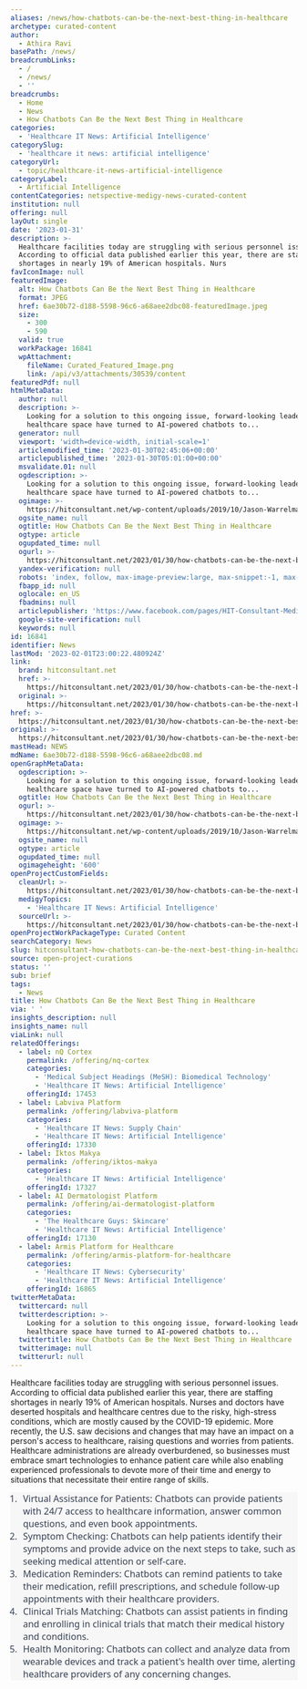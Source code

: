 ```yaml
---
aliases: /news/how-chatbots-can-be-the-next-best-thing-in-healthcare
archetype: curated-content
author:
  - Athira Ravi
basePath: /news/
breadcrumbLinks:
  - /
  - /news/
  - ''
breadcrumbs:
  - Home
  - News
  - How Chatbots Can Be the Next Best Thing in Healthcare
categories:
  - 'Healthcare IT News: Artificial Intelligence'
categorySlug:
  - 'healthcare it news: artificial intelligence'
categoryUrl:
  - topic/healthcare-it-news-artificial-intelligence
categoryLabel:
  - Artificial Intelligence
contentCategories: netspective-medigy-news-curated-content
institution: null
offering: null
layOut: single
date: '2023-01-31'
description: >-
  Healthcare facilities today are struggling with serious personnel issues.
  According to official data published earlier this year, there are staffing
  shortages in nearly 19% of American hospitals. Nurs
favIconImage: null
featuredImage:
  alt: How Chatbots Can Be the Next Best Thing in Healthcare
  format: JPEG
  href: 6ae30b72-d188-5598-96c6-a68aee2dbc08-featuredImage.jpeg
  size:
    - 300
    - 590
  valid: true
  workPackage: 16841
  wpAttachment:
    fileName: Curated_Featured_Image.png
    link: /api/v3/attachments/30539/content
featuredPdf: null
htmlMetaData:
  author: null
  description: >-
    Looking for a solution to this ongoing issue, forward-looking leaders in the
    healthcare space have turned to AI-powered chatbots to...
  generator: null
  viewport: 'width=device-width, initial-scale=1'
  articlemodified_time: '2023-01-30T02:45:06+00:00'
  articlepublished_time: '2023-01-30T05:01:00+00:00'
  msvalidate.01: null
  ogdescription: >-
    Looking for a solution to this ongoing issue, forward-looking leaders in the
    healthcare space have turned to AI-powered chatbots to...
  ogimage: >-
    https://hitconsultant.net/wp-content/uploads/2019/10/Jason-Warrelmann-is-the-Global-Director-of-Healthcare-and-Life-Sciences-at-UiPath..jpg
  ogsite_name: null
  ogtitle: How Chatbots Can Be the Next Best Thing in Healthcare
  ogtype: article
  ogupdated_time: null
  ogurl: >-
    https://hitconsultant.net/2023/01/30/how-chatbots-can-be-the-next-best-thing-in-healthcare/
  yandex-verification: null
  robots: 'index, follow, max-image-preview:large, max-snippet:-1, max-video-preview:-1'
  fbapp_id: null
  oglocale: en_US
  fbadmins: null
  articlepublisher: 'https://www.facebook.com/pages/HIT-Consultant-Media/302199219847409'
  google-site-verification: null
  keywords: null
id: 16841
identifier: News
lastMod: '2023-02-01T23:00:22.480924Z'
link:
  brand: hitconsultant.net
  href: >-
    https://hitconsultant.net/2023/01/30/how-chatbots-can-be-the-next-best-thing-in-healthcare/
  original: >-
    https://hitconsultant.net/2023/01/30/how-chatbots-can-be-the-next-best-thing-in-healthcare/
href: >-
  https://hitconsultant.net/2023/01/30/how-chatbots-can-be-the-next-best-thing-in-healthcare/
original: >-
  https://hitconsultant.net/2023/01/30/how-chatbots-can-be-the-next-best-thing-in-healthcare/
mastHead: NEWS
mdName: 6ae30b72-d188-5598-96c6-a68aee2dbc08.md
openGraphMetaData:
  ogdescription: >-
    Looking for a solution to this ongoing issue, forward-looking leaders in the
    healthcare space have turned to AI-powered chatbots to...
  ogtitle: How Chatbots Can Be the Next Best Thing in Healthcare
  ogurl: >-
    https://hitconsultant.net/2023/01/30/how-chatbots-can-be-the-next-best-thing-in-healthcare/
  ogimage: >-
    https://hitconsultant.net/wp-content/uploads/2019/10/Jason-Warrelmann-is-the-Global-Director-of-Healthcare-and-Life-Sciences-at-UiPath..jpg
  ogsite_name: null
  ogtype: article
  ogupdated_time: null
  ogimageheight: '600'
openProjectCustomFields:
  cleanUrl: >-
    https://hitconsultant.net/2023/01/30/how-chatbots-can-be-the-next-best-thing-in-healthcare/
  medigyTopics:
    - 'Healthcare IT News: Artificial Intelligence'
  sourceUrl: >-
    https://hitconsultant.net/2023/01/30/how-chatbots-can-be-the-next-best-thing-in-healthcare/
openProjectWorkPackageType: Curated Content
searchCategory: News
slug: hitconsultant-how-chatbots-can-be-the-next-best-thing-in-healthcare
source: open-project-curations
status: ''
sub: brief
tags:
  - News
title: How Chatbots Can Be the Next Best Thing in Healthcare
via: ' '
insights_description: null
insights_name: null
viaLink: null
relatedOfferings:
  - label: nQ Cortex
    permalink: /offering/nq-cortex
    categories:
      - 'Medical Subject Headings (MeSH): Biomedical Technology'
      - 'Healthcare IT News: Artificial Intelligence'
    offeringId: 17453
  - label: Labviva Platform
    permalink: /offering/labviva-platform
    categories:
      - 'Healthcare IT News: Supply Chain'
      - 'Healthcare IT News: Artificial Intelligence'
    offeringId: 17330
  - label: Iktos Makya
    permalink: /offering/iktos-makya
    categories:
      - 'Healthcare IT News: Artificial Intelligence'
    offeringId: 17327
  - label: AI Dermatologist Platform
    permalink: /offering/ai-dermatologist-platform
    categories:
      - 'The Healthcare Guys: Skincare'
      - 'Healthcare IT News: Artificial Intelligence'
    offeringId: 17130
  - label: Armis Platform for Healthcare
    permalink: /offering/armis-platform-for-healthcare
    categories:
      - 'Healthcare IT News: Cybersecurity'
      - 'Healthcare IT News: Artificial Intelligence'
    offeringId: 16865
twitterMetaData:
  twittercard: null
  twitterdescription: >-
    Looking for a solution to this ongoing issue, forward-looking leaders in the
    healthcare space have turned to AI-powered chatbots to...
  twittertitle: How Chatbots Can Be the Next Best Thing in Healthcare
  twitterimage: null
  twitterurl: null
---
```

<p>Healthcare facilities today are struggling with serious personnel issues. According to official data published earlier this year, there are staffing shortages in nearly 19% of American hospitals. Nurses and doctors have deserted hospitals and healthcare centres due to the risky, high-stress conditions, which are mostly caused by the COVID-19 epidemic. More recently, the U.S. saw decisions and changes that may have an impact on a person's access to healthcare, raising questions and worries from patients. Healthcare administrations are already overburdened, so businesses must embrace smart technologies to enhance patient care while also enabling experienced professionals to devote more of their time and energy to situations that necessitate their entire range of skills.&nbsp;</p><ol style="border: 0px solid rgb(217, 217, 227); box-sizing: border-box; --tw-border-spacing-x:0; --tw-border-spacing-y:0; --tw-translate-x:0; --tw-translate-y:0; --tw-rotate:0; --tw-skew-x:0; --tw-skew-y:0; --tw-scale-x:1; --tw-scale-y:1; --tw-pan-x: ; --tw-pan-y: ; --tw-pinch-zoom: ; --tw-scroll-snap-strictness:proximity; --tw-ordinal: ; --tw-slashed-zero: ; --tw-numeric-figure: ; --tw-numeric-spacing: ; --tw-numeric-fraction: ; --tw-ring-inset: ; --tw-ring-offset-width:0px; --tw-ring-offset-color:#fff; --tw-ring-color:rgba(59,130,246,0.5); --tw-ring-offset-shadow:0 0 transparent; --tw-ring-shadow:0 0 transparent; --tw-shadow:0 0 transparent; --tw-shadow-colored:0 0 transparent; --tw-blur: ; --tw-brightness: ; --tw-contrast: ; --tw-grayscale: ; --tw-hue-rotate: ; --tw-invert: ; --tw-saturate: ; --tw-sepia: ; --tw-drop-shadow: ; --tw-backdrop-blur: ; --tw-backdrop-brightness: ; --tw-backdrop-contrast: ; --tw-backdrop-grayscale: ; --tw-backdrop-hue-rotate: ; --tw-backdrop-invert: ; --tw-backdrop-opacity: ; --tw-backdrop-saturate: ; --tw-backdrop-sepia: ; list-style-position: initial; list-style-image: initial; margin: 0px; padding-right: 0px; padding-left: 1rem; counter-reset: item 0; display: flex; flex-direction: column; color: rgb(55, 65, 81); font-family: Söhne, ui-sans-serif, system-ui, -apple-system, &quot;Segoe UI&quot;, Roboto, Ubuntu, Cantarell, &quot;Noto Sans&quot;, sans-serif, &quot;Helvetica Neue&quot;, Arial, &quot;Apple Color Emoji&quot;, &quot;Segoe UI Emoji&quot;, &quot;Segoe UI Symbol&quot;, &quot;Noto Color Emoji&quot;; font-size: 16px; white-space: pre-wrap; background-color: rgb(247, 247, 248);"><li style="border: 0px solid rgb(217, 217, 227); box-sizing: border-box; --tw-border-spacing-x:0; --tw-border-spacing-y:0; --tw-translate-x:0; --tw-translate-y:0; --tw-rotate:0; --tw-skew-x:0; --tw-skew-y:0; --tw-scale-x:1; --tw-scale-y:1; --tw-pan-x: ; --tw-pan-y: ; --tw-pinch-zoom: ; --tw-scroll-snap-strictness:proximity; --tw-ordinal: ; --tw-slashed-zero: ; --tw-numeric-figure: ; --tw-numeric-spacing: ; --tw-numeric-fraction: ; --tw-ring-inset: ; --tw-ring-offset-width:0px; --tw-ring-offset-color:#fff; --tw-ring-color:rgba(59,130,246,0.5); --tw-ring-offset-shadow:0 0 transparent; --tw-ring-shadow:0 0 transparent; --tw-shadow:0 0 transparent; --tw-shadow-colored:0 0 transparent; --tw-blur: ; --tw-brightness: ; --tw-contrast: ; --tw-grayscale: ; --tw-hue-rotate: ; --tw-invert: ; --tw-saturate: ; --tw-sepia: ; --tw-drop-shadow: ; --tw-backdrop-blur: ; --tw-backdrop-brightness: ; --tw-backdrop-contrast: ; --tw-backdrop-grayscale: ; --tw-backdrop-hue-rotate: ; --tw-backdrop-invert: ; --tw-backdrop-opacity: ; --tw-backdrop-saturate: ; --tw-backdrop-sepia: ; margin: 0px; padding-left: 0.375em;"><p style="border: 0px solid rgb(217, 217, 227); box-sizing: border-box; --tw-border-spacing-x:0; --tw-border-spacing-y:0; --tw-translate-x:0; --tw-translate-y:0; --tw-rotate:0; --tw-skew-x:0; --tw-skew-y:0; --tw-scale-x:1; --tw-scale-y:1; --tw-pan-x: ; --tw-pan-y: ; --tw-pinch-zoom: ; --tw-scroll-snap-strictness:proximity; --tw-ordinal: ; --tw-slashed-zero: ; --tw-numeric-figure: ; --tw-numeric-spacing: ; --tw-numeric-fraction: ; --tw-ring-inset: ; --tw-ring-offset-width:0px; --tw-ring-offset-color:#fff; --tw-ring-color:rgba(59,130,246,0.5); --tw-ring-offset-shadow:0 0 transparent; --tw-ring-shadow:0 0 transparent; --tw-shadow:0 0 transparent; --tw-shadow-colored:0 0 transparent; --tw-blur: ; --tw-brightness: ; --tw-contrast: ; --tw-grayscale: ; --tw-hue-rotate: ; --tw-invert: ; --tw-saturate: ; --tw-sepia: ; --tw-drop-shadow: ; --tw-backdrop-blur: ; --tw-backdrop-brightness: ; --tw-backdrop-contrast: ; --tw-backdrop-grayscale: ; --tw-backdrop-hue-rotate: ; --tw-backdrop-invert: ; --tw-backdrop-opacity: ; --tw-backdrop-saturate: ; --tw-backdrop-sepia: ; margin: 0px;">Virtual Assistance for Patients: Chatbots can provide patients with 24/7 access to healthcare information, answer common questions, and even book appointments.</p></li><li style="border: 0px solid rgb(217, 217, 227); box-sizing: border-box; --tw-border-spacing-x:0; --tw-border-spacing-y:0; --tw-translate-x:0; --tw-translate-y:0; --tw-rotate:0; --tw-skew-x:0; --tw-skew-y:0; --tw-scale-x:1; --tw-scale-y:1; --tw-pan-x: ; --tw-pan-y: ; --tw-pinch-zoom: ; --tw-scroll-snap-strictness:proximity; --tw-ordinal: ; --tw-slashed-zero: ; --tw-numeric-figure: ; --tw-numeric-spacing: ; --tw-numeric-fraction: ; --tw-ring-inset: ; --tw-ring-offset-width:0px; --tw-ring-offset-color:#fff; --tw-ring-color:rgba(59,130,246,0.5); --tw-ring-offset-shadow:0 0 transparent; --tw-ring-shadow:0 0 transparent; --tw-shadow:0 0 transparent; --tw-shadow-colored:0 0 transparent; --tw-blur: ; --tw-brightness: ; --tw-contrast: ; --tw-grayscale: ; --tw-hue-rotate: ; --tw-invert: ; --tw-saturate: ; --tw-sepia: ; --tw-drop-shadow: ; --tw-backdrop-blur: ; --tw-backdrop-brightness: ; --tw-backdrop-contrast: ; --tw-backdrop-grayscale: ; --tw-backdrop-hue-rotate: ; --tw-backdrop-invert: ; --tw-backdrop-opacity: ; --tw-backdrop-saturate: ; --tw-backdrop-sepia: ; margin: 0px; padding-left: 0.375em;"><p style="border: 0px solid rgb(217, 217, 227); box-sizing: border-box; --tw-border-spacing-x:0; --tw-border-spacing-y:0; --tw-translate-x:0; --tw-translate-y:0; --tw-rotate:0; --tw-skew-x:0; --tw-skew-y:0; --tw-scale-x:1; --tw-scale-y:1; --tw-pan-x: ; --tw-pan-y: ; --tw-pinch-zoom: ; --tw-scroll-snap-strictness:proximity; --tw-ordinal: ; --tw-slashed-zero: ; --tw-numeric-figure: ; --tw-numeric-spacing: ; --tw-numeric-fraction: ; --tw-ring-inset: ; --tw-ring-offset-width:0px; --tw-ring-offset-color:#fff; --tw-ring-color:rgba(59,130,246,0.5); --tw-ring-offset-shadow:0 0 transparent; --tw-ring-shadow:0 0 transparent; --tw-shadow:0 0 transparent; --tw-shadow-colored:0 0 transparent; --tw-blur: ; --tw-brightness: ; --tw-contrast: ; --tw-grayscale: ; --tw-hue-rotate: ; --tw-invert: ; --tw-saturate: ; --tw-sepia: ; --tw-drop-shadow: ; --tw-backdrop-blur: ; --tw-backdrop-brightness: ; --tw-backdrop-contrast: ; --tw-backdrop-grayscale: ; --tw-backdrop-hue-rotate: ; --tw-backdrop-invert: ; --tw-backdrop-opacity: ; --tw-backdrop-saturate: ; --tw-backdrop-sepia: ; margin: 0px;">Symptom Checking: Chatbots can help patients identify their symptoms and provide advice on the next steps to take, such as seeking medical attention or self-care.</p></li><li style="border: 0px solid rgb(217, 217, 227); box-sizing: border-box; --tw-border-spacing-x:0; --tw-border-spacing-y:0; --tw-translate-x:0; --tw-translate-y:0; --tw-rotate:0; --tw-skew-x:0; --tw-skew-y:0; --tw-scale-x:1; --tw-scale-y:1; --tw-pan-x: ; --tw-pan-y: ; --tw-pinch-zoom: ; --tw-scroll-snap-strictness:proximity; --tw-ordinal: ; --tw-slashed-zero: ; --tw-numeric-figure: ; --tw-numeric-spacing: ; --tw-numeric-fraction: ; --tw-ring-inset: ; --tw-ring-offset-width:0px; --tw-ring-offset-color:#fff; --tw-ring-color:rgba(59,130,246,0.5); --tw-ring-offset-shadow:0 0 transparent; --tw-ring-shadow:0 0 transparent; --tw-shadow:0 0 transparent; --tw-shadow-colored:0 0 transparent; --tw-blur: ; --tw-brightness: ; --tw-contrast: ; --tw-grayscale: ; --tw-hue-rotate: ; --tw-invert: ; --tw-saturate: ; --tw-sepia: ; --tw-drop-shadow: ; --tw-backdrop-blur: ; --tw-backdrop-brightness: ; --tw-backdrop-contrast: ; --tw-backdrop-grayscale: ; --tw-backdrop-hue-rotate: ; --tw-backdrop-invert: ; --tw-backdrop-opacity: ; --tw-backdrop-saturate: ; --tw-backdrop-sepia: ; margin: 0px; padding-left: 0.375em;"><p style="border: 0px solid rgb(217, 217, 227); box-sizing: border-box; --tw-border-spacing-x:0; --tw-border-spacing-y:0; --tw-translate-x:0; --tw-translate-y:0; --tw-rotate:0; --tw-skew-x:0; --tw-skew-y:0; --tw-scale-x:1; --tw-scale-y:1; --tw-pan-x: ; --tw-pan-y: ; --tw-pinch-zoom: ; --tw-scroll-snap-strictness:proximity; --tw-ordinal: ; --tw-slashed-zero: ; --tw-numeric-figure: ; --tw-numeric-spacing: ; --tw-numeric-fraction: ; --tw-ring-inset: ; --tw-ring-offset-width:0px; --tw-ring-offset-color:#fff; --tw-ring-color:rgba(59,130,246,0.5); --tw-ring-offset-shadow:0 0 transparent; --tw-ring-shadow:0 0 transparent; --tw-shadow:0 0 transparent; --tw-shadow-colored:0 0 transparent; --tw-blur: ; --tw-brightness: ; --tw-contrast: ; --tw-grayscale: ; --tw-hue-rotate: ; --tw-invert: ; --tw-saturate: ; --tw-sepia: ; --tw-drop-shadow: ; --tw-backdrop-blur: ; --tw-backdrop-brightness: ; --tw-backdrop-contrast: ; --tw-backdrop-grayscale: ; --tw-backdrop-hue-rotate: ; --tw-backdrop-invert: ; --tw-backdrop-opacity: ; --tw-backdrop-saturate: ; --tw-backdrop-sepia: ; margin: 0px;">Medication Reminders: Chatbots can remind patients to take their medication, refill prescriptions, and schedule follow-up appointments with their healthcare providers.</p></li><li style="border: 0px solid rgb(217, 217, 227); box-sizing: border-box; --tw-border-spacing-x:0; --tw-border-spacing-y:0; --tw-translate-x:0; --tw-translate-y:0; --tw-rotate:0; --tw-skew-x:0; --tw-skew-y:0; --tw-scale-x:1; --tw-scale-y:1; --tw-pan-x: ; --tw-pan-y: ; --tw-pinch-zoom: ; --tw-scroll-snap-strictness:proximity; --tw-ordinal: ; --tw-slashed-zero: ; --tw-numeric-figure: ; --tw-numeric-spacing: ; --tw-numeric-fraction: ; --tw-ring-inset: ; --tw-ring-offset-width:0px; --tw-ring-offset-color:#fff; --tw-ring-color:rgba(59,130,246,0.5); --tw-ring-offset-shadow:0 0 transparent; --tw-ring-shadow:0 0 transparent; --tw-shadow:0 0 transparent; --tw-shadow-colored:0 0 transparent; --tw-blur: ; --tw-brightness: ; --tw-contrast: ; --tw-grayscale: ; --tw-hue-rotate: ; --tw-invert: ; --tw-saturate: ; --tw-sepia: ; --tw-drop-shadow: ; --tw-backdrop-blur: ; --tw-backdrop-brightness: ; --tw-backdrop-contrast: ; --tw-backdrop-grayscale: ; --tw-backdrop-hue-rotate: ; --tw-backdrop-invert: ; --tw-backdrop-opacity: ; --tw-backdrop-saturate: ; --tw-backdrop-sepia: ; margin: 0px; padding-left: 0.375em;"><p style="border: 0px solid rgb(217, 217, 227); box-sizing: border-box; --tw-border-spacing-x:0; --tw-border-spacing-y:0; --tw-translate-x:0; --tw-translate-y:0; --tw-rotate:0; --tw-skew-x:0; --tw-skew-y:0; --tw-scale-x:1; --tw-scale-y:1; --tw-pan-x: ; --tw-pan-y: ; --tw-pinch-zoom: ; --tw-scroll-snap-strictness:proximity; --tw-ordinal: ; --tw-slashed-zero: ; --tw-numeric-figure: ; --tw-numeric-spacing: ; --tw-numeric-fraction: ; --tw-ring-inset: ; --tw-ring-offset-width:0px; --tw-ring-offset-color:#fff; --tw-ring-color:rgba(59,130,246,0.5); --tw-ring-offset-shadow:0 0 transparent; --tw-ring-shadow:0 0 transparent; --tw-shadow:0 0 transparent; --tw-shadow-colored:0 0 transparent; --tw-blur: ; --tw-brightness: ; --tw-contrast: ; --tw-grayscale: ; --tw-hue-rotate: ; --tw-invert: ; --tw-saturate: ; --tw-sepia: ; --tw-drop-shadow: ; --tw-backdrop-blur: ; --tw-backdrop-brightness: ; --tw-backdrop-contrast: ; --tw-backdrop-grayscale: ; --tw-backdrop-hue-rotate: ; --tw-backdrop-invert: ; --tw-backdrop-opacity: ; --tw-backdrop-saturate: ; --tw-backdrop-sepia: ; margin: 0px;">Clinical Trials Matching: Chatbots can assist patients in finding and enrolling in clinical trials that match their medical history and conditions.</p></li><li style="border: 0px solid rgb(217, 217, 227); box-sizing: border-box; --tw-border-spacing-x:0; --tw-border-spacing-y:0; --tw-translate-x:0; --tw-translate-y:0; --tw-rotate:0; --tw-skew-x:0; --tw-skew-y:0; --tw-scale-x:1; --tw-scale-y:1; --tw-pan-x: ; --tw-pan-y: ; --tw-pinch-zoom: ; --tw-scroll-snap-strictness:proximity; --tw-ordinal: ; --tw-slashed-zero: ; --tw-numeric-figure: ; --tw-numeric-spacing: ; --tw-numeric-fraction: ; --tw-ring-inset: ; --tw-ring-offset-width:0px; --tw-ring-offset-color:#fff; --tw-ring-color:rgba(59,130,246,0.5); --tw-ring-offset-shadow:0 0 transparent; --tw-ring-shadow:0 0 transparent; --tw-shadow:0 0 transparent; --tw-shadow-colored:0 0 transparent; --tw-blur: ; --tw-brightness: ; --tw-contrast: ; --tw-grayscale: ; --tw-hue-rotate: ; --tw-invert: ; --tw-saturate: ; --tw-sepia: ; --tw-drop-shadow: ; --tw-backdrop-blur: ; --tw-backdrop-brightness: ; --tw-backdrop-contrast: ; --tw-backdrop-grayscale: ; --tw-backdrop-hue-rotate: ; --tw-backdrop-invert: ; --tw-backdrop-opacity: ; --tw-backdrop-saturate: ; --tw-backdrop-sepia: ; margin: 0px; padding-left: 0.375em;"><p style="border: 0px solid rgb(217, 217, 227); box-sizing: border-box; --tw-border-spacing-x:0; --tw-border-spacing-y:0; --tw-translate-x:0; --tw-translate-y:0; --tw-rotate:0; --tw-skew-x:0; --tw-skew-y:0; --tw-scale-x:1; --tw-scale-y:1; --tw-pan-x: ; --tw-pan-y: ; --tw-pinch-zoom: ; --tw-scroll-snap-strictness:proximity; --tw-ordinal: ; --tw-slashed-zero: ; --tw-numeric-figure: ; --tw-numeric-spacing: ; --tw-numeric-fraction: ; --tw-ring-inset: ; --tw-ring-offset-width:0px; --tw-ring-offset-color:#fff; --tw-ring-color:rgba(59,130,246,0.5); --tw-ring-offset-shadow:0 0 transparent; --tw-ring-shadow:0 0 transparent; --tw-shadow:0 0 transparent; --tw-shadow-colored:0 0 transparent; --tw-blur: ; --tw-brightness: ; --tw-contrast: ; --tw-grayscale: ; --tw-hue-rotate: ; --tw-invert: ; --tw-saturate: ; --tw-sepia: ; --tw-drop-shadow: ; --tw-backdrop-blur: ; --tw-backdrop-brightness: ; --tw-backdrop-contrast: ; --tw-backdrop-grayscale: ; --tw-backdrop-hue-rotate: ; --tw-backdrop-invert: ; --tw-backdrop-opacity: ; --tw-backdrop-saturate: ; --tw-backdrop-sepia: ; margin: 0px;">Health Monitoring: Chatbots can collect and analyze data from wearable devices and track a patient's health over time, alerting healthcare providers of any concerning changes.</p></li></ol>